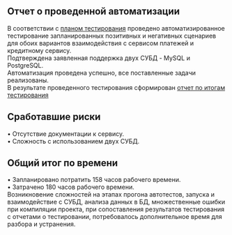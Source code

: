 ## Отчет о проведенной автоматизации  

В соответствии с [планом тестирования](https://github.com/OlgaF0111/Diplom/blob/main/documentation/plan.md) проведено автоматизированное тестирование запланированных позитивных и негативных сценариев для обоих вариантов взаимодействия с сервисом платежей и кредитному сервису.   
Подтверждена заявленная поддержка двух СУБД - MySQL и PostgreSQL.  
Автоматизация проведена успешно, все поставленные задачи реализованы.  
В результате проведенного тестирования сформирован [отчет по итогам тестирования](https://github.com/OlgaF0111/Diplom/blob/main/documentation/Report.md)  

## Сработавшие риски  
•	Отсутствие документации к сервису.  
•	Сложность с использованием двух СУБД.  

## Общий итог по времени  
•	Запланировано потратить 158 часов рабочего времени.  
•	Затрачено 180 часов рабочего времени.  
Возникновение сложностей на этапах прогона автотестов, запуска и взаимодействие с СУБД, анализа данных в БД, множественные ошибки при компиляции проекта, при сопоставления результатов тестирования с отчетами о тестировании, потребовалось дополнительное время для разбора и устранения.  

